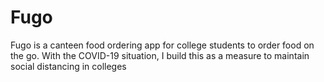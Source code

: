 # Fugo
Fugo is a canteen food ordering app for college students to order food on the go. With the COVID-19 situation, I build this as a measure to maintain social distancing in colleges

